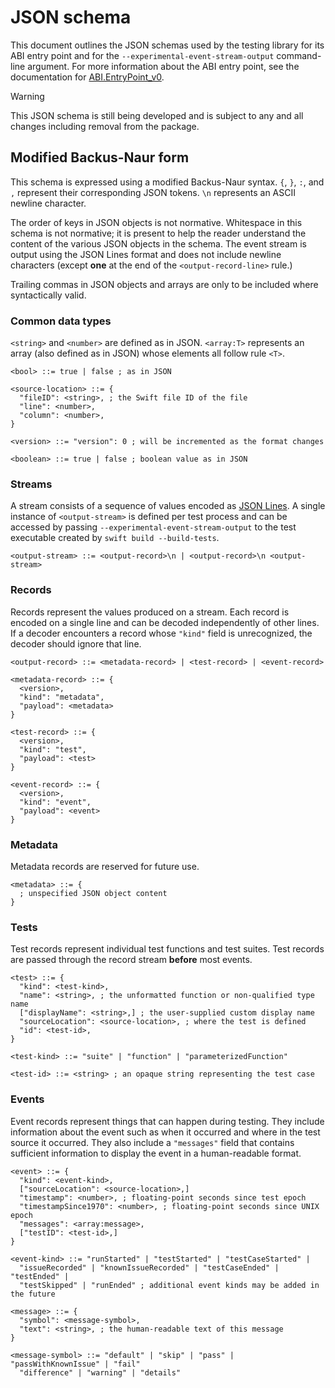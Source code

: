 # JSON schema

<!--
This source file is part of the Swift.org open source project

Copyright (c) 2024 Apple Inc. and the Swift project authors
Licensed under Apache License v2.0 with Runtime Library Exception

See https://swift.org/LICENSE.txt for license information
See https://swift.org/CONTRIBUTORS.txt for Swift project authors
-->

This document outlines the JSON schemas used by the testing library for its ABI
entry point and for the `--experimental-event-stream-output` command-line
argument. For more information about the ABI entry point, see the documentation
for [ABI.EntryPoint_v0](https://github.com/search?q=repo%3Aapple%2Fswift-testing%EntryPoint_v0&type=code).

> [!WARNING]
> This JSON schema is still being developed and is subject to any and all
> changes including removal from the package.

## Modified Backus-Naur form

This schema is expressed using a modified Backus-Naur syntax. `{`, `}`, `:`, and
`,` represent their corresponding JSON tokens. `\n` represents an ASCII newline
character.

The order of keys in JSON objects is not normative. Whitespace in this schema is
not normative; it is present to help the reader understand the content of the
various JSON objects in the schema. The event stream is output using the JSON
Lines format and does not include newline characters (except **one** at the end
of the `<output-record-line>` rule.)

Trailing commas in JSON objects and arrays are only to be included where
syntactically valid.

### Common data types

`<string>` and `<number>` are defined as in JSON. `<array:T>` represents an
array (also defined as in JSON) whose elements all follow rule `<T>`.

```
<bool> ::= true | false ; as in JSON

<source-location> ::= {
  "fileID": <string>, ; the Swift file ID of the file
  "line": <number>,
  "column": <number>,
}

<version> ::= "version": 0 ; will be incremented as the format changes

<boolean> ::= true | false ; boolean value as in JSON
```

<!--
TODO: implement input/configuration

### Configuration

A single configuration is passed into the testing library prior to running any
tests and, as the name suggests, configures the test run. The configuration is
encoded as a single [JSON Lines](https://jsonlines.org) value.

```
<configuration-record> ::= {
  <version>,
  "kind": "configuration",
  "payload": <configuration>
}

<configuration> ::= {
  ["verbosity": <number>,] ; 0 is the default; higher means more verbose output
                           ; while negative values mean quieter output.
  ["filters": <array:test-filter>,] ; how to filter the tests in the test run
  ["parallel": <bool>,] ; whether to enable parallel testing (on by default)
  ; more TBD
}

<test-filter> ::= <test-filter-tag> | <test-filter-id>

<test-filter-action> ::= "include" | "exclude"

<test-filter-tag> ::= {
  "action": <test-filter-action>,
  "tags": <array:string>, ; the names of tags to include
  "operator": <test-filter-tag-operator> ; how to combine the values in "tags"
}

<test-filter-tag-operator> ::= "any" | "all"

<test-filter-id> ::= {
  "action": <test-filter-action>,
  "id": <test-id> ; the ID of the test to filter in/out
}
```
-->

### Streams

A stream consists of a sequence of values encoded as [JSON Lines](https://jsonlines.org).
A single instance of `<output-stream>` is defined per test process and can be
accessed by passing `--experimental-event-stream-output` to the test executable
created by `swift build --build-tests`.

```
<output-stream> ::= <output-record>\n | <output-record>\n <output-stream>
```

### Records

Records represent the values produced on a stream. Each record is encoded on a
single line and can be decoded independently of other lines. If a decoder
encounters a record whose `"kind"` field is unrecognized, the decoder should
ignore that line.

```
<output-record> ::= <metadata-record> | <test-record> | <event-record>

<metadata-record> ::= {
  <version>,
  "kind": "metadata",
  "payload": <metadata>
}

<test-record> ::= {
  <version>,
  "kind": "test",
  "payload": <test>
}

<event-record> ::= {
  <version>,
  "kind": "event",
  "payload": <event>
}
```

### Metadata

Metadata records are reserved for future use.

```
<metadata> ::= {
  ; unspecified JSON object content
}
```

### Tests

Test records represent individual test functions and test suites. Test records
are passed through the record stream **before** most events.

<!--
If a test record represents a parameterized test function whose inputs are
enumerable and can be independently replayed, the test record will include an
additional `"testCases"` field describing the individual test cases.
--> 

```
<test> ::= {
  "kind": <test-kind>,
  "name": <string>, ; the unformatted function or non-qualified type name
  ["displayName": <string>,] ; the user-supplied custom display name
  "sourceLocation": <source-location>, ; where the test is defined
  "id": <test-id>,
}

<test-kind> ::= "suite" | "function" | "parameterizedFunction"

<test-id> ::= <string> ; an opaque string representing the test case
```

<!--
  TODO: define a round-trippable format for a test case ID
  ["testCases": <array:test-case>] ; if kind is "parameterizedFunction" and
                                     ; the inputs are enumerable, all test case
                                     ; IDs, otherwise not present

<test-case> ::= {
  "id": <string>, ; an opaque string representing the test case
  "displayName": <string> ; a string representing the corresponding Swift value
}
```
-->

### Events

Event records represent things that can happen during testing. They include
information about the event such as when it occurred and where in the test
source it occurred. They also include a `"messages"` field that contains
sufficient information to display the event in a human-readable format.

```
<event> ::= {
  "kind": <event-kind>,
  ["sourceLocation": <source-location>,]
  "timestamp": <number>, ; floating-point seconds since test epoch
  "timestampSince1970": <number>, ; floating-point seconds since UNIX epoch
  "messages": <array:message>,
  ["testID": <test-id>,]
}

<event-kind> ::= "runStarted" | "testStarted" | "testCaseStarted" |
  "issueRecorded" | "knownIssueRecorded" | "testCaseEnded" | "testEnded" |
  "testSkipped" | "runEnded" ; additional event kinds may be added in the future

<message> ::= {
  "symbol": <message-symbol>,
  "text": <string>, ; the human-readable text of this message
}

<message-symbol> ::= "default" | "skip" | "pass" | "passWithKnownIssue" | "fail"
  "difference" | "warning" | "details"
```

<!--
  ["testID": <test-id>,
    ["testCase": <test-case>]]
-->

